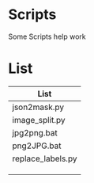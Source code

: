 # Scripts
Some Scripts help work
# List
| List              |
| ----------------- |
| json2mask.py      |
| image_split.py    |
| jpg2png.bat       |
| png2JPG.bat       |
| replace_labels.py |
|                   |
|                   |
|                   |

